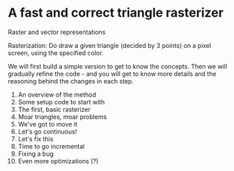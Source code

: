 # A fast and correct triangle rasterizer

Raster and vector representations

Rasterization: Do draw a given triangle (decided by 3 points) on a pixel screen, using the specified color.

We will first build a simple version to get to know the concepts. Then we will gradually refine the code - and you will get to know more details and the reasoning behind the changes in each step.

1. An overview of the method
2. Some setup code to start with
3. The first, basic rasterizer
4. Moar triangles, moar problems
5. We've got to move it
6. Let's go continuous!
7. Let's fix this
8. Time to go incremental
9. Fixing a bug
10. Even more optimizations (?)
